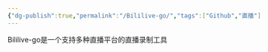 ```yaml
---
{"dg-publish":true,"permalink":"/Bililive-go/","tags":["Github","直播"],"noteIcon":""}
---
```


Bililive-go是一个支持多种直播平台的直播录制工具